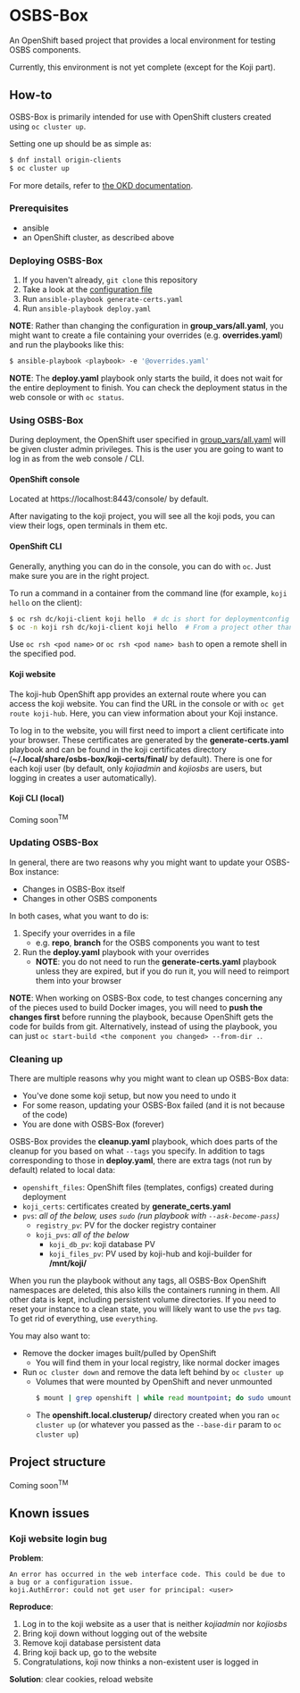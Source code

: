 # OSBS-Box

An OpenShift based project that provides a local environment for testing OSBS components.

Currently, this environment is not yet complete (except for the Koji part).


## How-to

OSBS-Box is primarily intended for use with OpenShift clusters created using `oc cluster up`.

Setting one up should be as simple as:

```bash
$ dnf install origin-clients
$ oc cluster up
```

For more details, refer to
[the OKD documentation](https://docs.okd.io/latest/getting_started/administrators.html#running-in-a-docker-container).


### Prerequisites

* ansible
* an OpenShift cluster, as described above


### Deploying OSBS-Box

1. If you haven't already, `git clone` this repository
2. Take a look at the [configuration file](group_vars/all.yaml)
3. Run `ansible-playbook generate-certs.yaml`
4. Run `ansible-playbook deploy.yaml`

__NOTE__: Rather than changing the configuration in __group_vars/all.yaml__, you might want to
create a file containing your overrides (e.g. __overrides.yaml__) and run the playbooks like this:

```bash
$ ansible-playbook <playbook> -e '@overrides.yaml'
```

__NOTE__: The __deploy.yaml__ playbook only starts the build, it does not wait for the entire
deployment to finish. You can check the deployment status in the web console or with `oc status`.


### Using OSBS-Box

During deployment, the OpenShift user specified in [group\_vars/all.yaml](group_vars/all.yaml) will
be given cluster admin privileges. This is the user you are going to want to log in as from the
web console / CLI.

#### OpenShift console

Located at https://localhost:8443/console/ by default.

After navigating to the koji project, you will see all the koji pods, you can view their logs,
open terminals in them etc.

#### OpenShift CLI

Generally, anything you can do in the console, you can do with `oc`.  Just make sure you are in
the right project.

To run a command in a container from the command line (for example, `koji hello` on the client):

```bash
$ oc rsh dc/koji-client koji hello  # dc is short for deploymentconfig
$ oc -n koji rsh dc/koji-client koji hello  # From a project other than koji
```

Use `oc rsh <pod name>` or `oc rsh <pod name> bash` to open a remote shell in the specified pod.

#### Koji website

The koji-hub OpenShift app provides an external route where you can access the koji website.
You can find the URL in the console or with `oc get route koji-hub`. Here, you can view
information about your Koji instance.

To log in to the website, you will first need to import a client certificate into your browser.
These certificates are generated by the __generate-certs.yaml__ playbook and can be found in
the koji certificates directory (__~/.local/share/osbs-box/koji-certs/final/__ by default).
There is one for each koji user (by default, only _kojiadmin_ and _kojiosbs_ are users, but
logging in creates a user automatically).

#### Koji CLI (local)

Coming soon<sup>TM</sup>


### Updating OSBS-Box

In general, there are two reasons why you might want to update your OSBS-Box instance:

* Changes in OSBS-Box itself
* Changes in other OSBS components

In both cases, what you want to do is:

1. Specify your overrides in a file
    * e.g. __repo__, __branch__ for the OSBS components you want to test
2. Run the __deploy.yaml__ playbook with your overrides
    * __NOTE__: you do not need to run the __generate-certs.yaml__ playbook unless they are
      expired, but if you do run it, you will need to reimport them into your browser

__NOTE__: When working on OSBS-Box code, to test changes concerning any of the pieces used to
build Docker images, you will need to __push the changes first__ before running the playbook,
because OpenShift gets the code for builds from git. Alternatively, instead of using the playbook,
you can just `oc start-build <the component you changed> --from-dir .`.


### Cleaning up

There are multiple reasons why you might want to clean up OSBS-Box data:

* You've done some koji setup, but now you need to undo it
* For some reason, updating your OSBS-Box failed (and it is not because of the code)
* You are done with OSBS-Box (forever)

OSBS-Box provides the __cleanup.yaml__ playbook, which does parts of the cleanup for you based
on what `--tags` you specify. In addition to tags corresponding to those in __deploy.yaml__,
there are extra tags (not run by default) related to local data:

* `openshift_files`: OpenShift files (templates, configs) created during deployment
* `koji_certs`: certificates created by __generate_certs.yaml__
* `pvs`: _all of the below, uses `sudo` (run playbook with `--ask-become-pass`)_
    * `registry_pv`: PV for the docker registry container
    * `koji_pvs`: _all of the below_
        * `koji_db_pv`: koji database PV
        * `koji_files_pv`: PV used by koji-hub and koji-builder for __/mnt/koji/__

When you run the playbook without any tags, all OSBS-Box OpenShift namespaces are deleted, this
also kills the containers running in them. All other data is kept, including persistent volume
directories. If you need to reset your instance to a clean state, you will likely want to use
the `pvs` tag. To get rid of everything, use `everything`.

You may also want to:

* Remove the docker images built/pulled by OpenShift
    * You will find them in your local registry, like normal docker images
* Run `oc cluster down` and remove the data left behind by `oc cluster up`
    * Volumes that were mounted by OpenShift and never unmounted
      ```bash
      $ mount | grep openshift | while read mountpoint; do sudo umount $mountpoint; done
      ```
    * The __openshift.local.clusterup/__ directory created when you ran `oc cluster up`
      (or whatever you passed as the `--base-dir` param to `oc cluster up`)


## Project structure

Coming soon<sup>TM</sup>


## Known issues

### Koji website login bug

__Problem__:

```
An error has occurred in the web interface code. This could be due to a bug or a configuration issue.
koji.AuthError: could not get user for principal: <user>
```

__Reproduce__:

1. Log in to the koji website as a user that is neither _kojiadmin_ nor _kojiosbs_
2. Bring koji down without logging out of the website
3. Remove koji database persistent data
4. Bring koji back up, go to the website
5. Congratulations, koji now thinks a non-existent user is logged in

__Solution__: clear cookies, reload website
